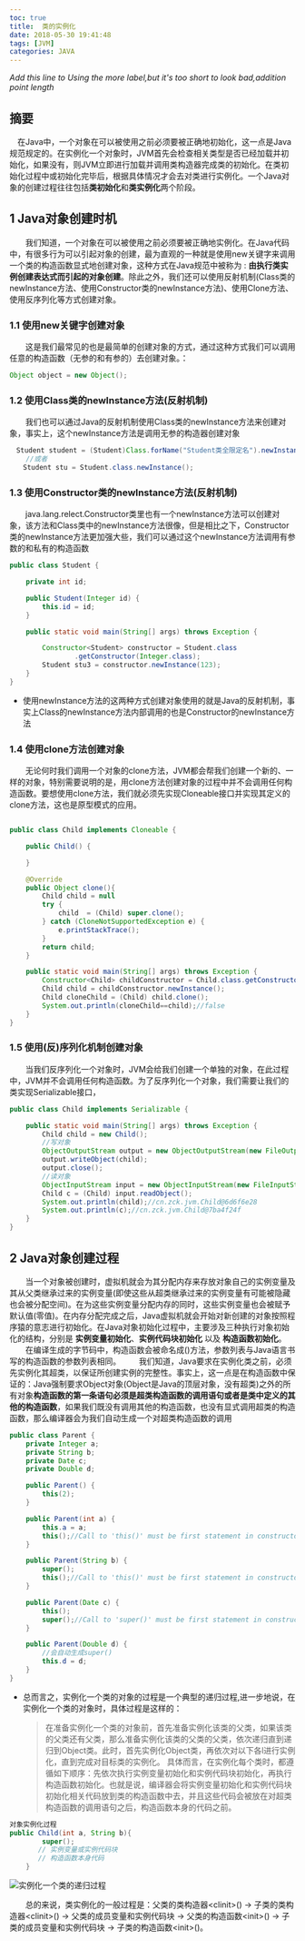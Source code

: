 ```yaml
---
toc: true
title:  类的实例化
date: 2018-05-30 19:41:48
tags: [JVM]
categories: JAVA
---
```

*Add this line to Using the more label,but it's too short to look bad,addition point length*
<!--more-->  
## 摘要
　在Java中，一个对象在可以被使用之前必须要被正确地初始化，这一点是Java规范规定的。在实例化一个对象时，JVM首先会检查相关类型是否已经加载并初始化，如果没有，则JVM立即进行加载并调用类构造器完成类的初始化。在类初始化过程中或初始化完毕后，根据具体情况才会去对类进行实例化。一个Java对象的创建过程往往包括**类初始化**和**类实例化**两个阶段。

## 1 Java对象创建时机
　　我们知道，一个对象在可以被使用之前必须要被正确地实例化。在Java代码中，有很多行为可以引起对象的创建，最为直观的一种就是使用new关键字来调用一个类的构造函数显式地创建对象，这种方式在Java规范中被称为 : **由执行类实例创建表达式而引起的对象创建**。除此之外，我们还可以使用反射机制(Class类的newInstance方法、使用Constructor类的newInstance方法)、使用Clone方法、使用反序列化等方式创建对象。
### 1.1 使用new关键字创建对象
　　这是我们最常见的也是最简单的创建对象的方式，通过这种方式我们可以调用任意的构造函数（无参的和有参的）去创建对象。：
```java
Object object = new Object();
```
### 1.2 使用Class类的newInstance方法(反射机制)
　　我们也可以通过Java的反射机制使用Class类的newInstance方法来创建对象，事实上，这个newInstance方法是调用无参的构造器创建对象
```java
　Student student = (Student)Class.forName("Student类全限定名").newInstance();　
	//或者
　　Student stu = Student.class.newInstance();
```

### 1.3 使用Constructor类的newInstance方法(反射机制)
　　java.lang.relect.Constructor类里也有一个newInstance方法可以创建对象，该方法和Class类中的newInstance方法很像，但是相比之下，Constructor类的newInstance方法更加强大些，我们可以通过这个newInstance方法调用有参数的和私有的构造函数
```java
public class Student {

    private int id;

    public Student(Integer id) {
        this.id = id;
    }

    public static void main(String[] args) throws Exception {

        Constructor<Student> constructor = Student.class
                .getConstructor(Integer.class);
        Student stu3 = constructor.newInstance(123);
    }
}
```
* 使用newInstance方法的这两种方式创建对象使用的就是Java的反射机制，事实上Class的newInstance方法内部调用的也是Constructor的newInstance方法

### 1.4 使用clone方法创建对象
　　无论何时我们调用一个对象的clone方法，JVM都会帮我们创建一个新的、一样的对象，特别需要说明的是，用clone方法创建对象的过程中并不会调用任何构造函数。要想使用clone方法，我们就必须先实现Cloneable接口并实现其定义的clone方法，这也是原型模式的应用。
```java

public class Child implements Cloneable {

    public Child() {

    }

	@Override
    public Object clone(){
        Child child = null
        try {
            child  = (Child) super.clone();
        } catch (CloneNotSupportedException e) {
            e.printStackTrace();
        }
        return child;
    }

    public static void main(String[] args) throws Exception {
        Constructor<Child> childConstructor = Child.class.getConstructor();
        Child child = childConstructor.newInstance();
        Child cloneChild = (Child) child.clone();
        System.out.println(cloneChild==child);//false 
    }
}
```
### 1.5 使用(反)序列化机制创建对象
　　当我们反序列化一个对象时，JVM会给我们创建一个单独的对象，在此过程中，JVM并不会调用任何构造函数。为了反序列化一个对象，我们需要让我们的类实现Serializable接口，
```java
public class Child implements Serializable {

    public static void main(String[] args) throws Exception {
        Child child = new Child();
        //写对象
        ObjectOutputStream output = new ObjectOutputStream(new FileOutputStream("aaa"));
        output.writeObject(child);
        output.close();
        //读对象
        ObjectInputStream input = new ObjectInputStream(new FileInputStream("aaa"));
        Child c = (Child) input.readObject();
        System.out.println(child);//cn.zck.jvm.Child@6d6f6e28
        System.out.println(c);//cn.zck.jvm.Child@7ba4f24f
    }
}
```
## 2 Java对象创建过程
　　当一个对象被创建时，虚拟机就会为其分配内存来存放对象自己的实例变量及其从父类继承过来的实例变量(即使这些从超类继承过来的实例变量有可能被隐藏也会被分配空间)。在为这些实例变量分配内存的同时，这些实例变量也会被赋予默认值(零值)。在内存分配完成之后，Java虚拟机就会开始对新创建的对象按照程序猿的意志进行初始化。在Java对象初始化过程中，主要涉及三种执行对象初始化的结构，分别是 **实例变量初始化**、**实例代码块初始化** 以及 **构造函数初始化**。
　　在编译生成的字节码中，构造函数会被命名成<init>()方法，参数列表与Java语言书写的构造函数的参数列表相同。
　　我们知道，Java要求在实例化类之前，必须先实例化其超类，以保证所创建实例的完整性。事实上，这一点是在构造函数中保证的：Java强制要求Object对象(Object是Java的顶层对象，没有超类)之外的所有对象**构造函数的第一条语句必须是超类构造函数的调用语句或者是类中定义的其他的构造函数**，如果我们既没有调用其他的构造函数，也没有显式调用超类的构造函数，那么编译器会为我们自动生成一个对超类构造函数的调用

```java
public class Parent {
    private Integer a;
    private String b;
    private Date c;
    private Double d;

    public Parent() {
        this(2);
    }

    public Parent(int a) {
        this.a = a;
        this();//Call to 'this()' must be first statement in constructor body
    }

    public Parent(String b) {
        super();
        this();//Call to 'this()' must be first statement in constructor body
    }

    public Parent(Date c) {
        this();
        super();//Call to 'super()' must be first statement in constructor body
    }

    public Parent(Double d) {
        //会自动生成super()
        this.d = d;
    }
}
```
* 总而言之，实例化一个类的对象的过程是一个典型的递归过程,进一步地说，在实例化一个类的对象时，具体过程是这样的：
	> 在准备实例化一个类的对象前，首先准备实例化该类的父类，如果该类的父类还有父类，那么准备实例化该类的父类的父类，依次递归直到递归到Object类。此时，首先实例化Object类，再依次对以下各l进行实例化，直到完成对目标类的实例化。
	> 具体而言，在实例化每个类时，都遵循如下顺序：先依次执行实例变量初始化和实例代码块初始化，再执行构造函数初始化。也就是说，编译器会将实例变量初始化和实例代码块初始化相关代码放到类的构造函数中去，并且这些代码会被放在对超类构造函数的调用语句之后，构造函数本身的代码之前。
```java
对象实例化过程
public Child(int a, String b){
        super();
       // 实例变量或实例代码块
       // 构造函数本身代码
    }
```

![实例化一个类的递归过程](/img/jvm/jvm012.png)

　　总的来说，类实例化的一般过程是：父类的类构造器<clinit\>() -> 子类的类构造器<clinit\>() -> 父类的成员变量和实例代码块 -> 父类的构造函数<init\>() -> 子类的成员变量和实例代码块 -> 子类的构造函数<init\>()。